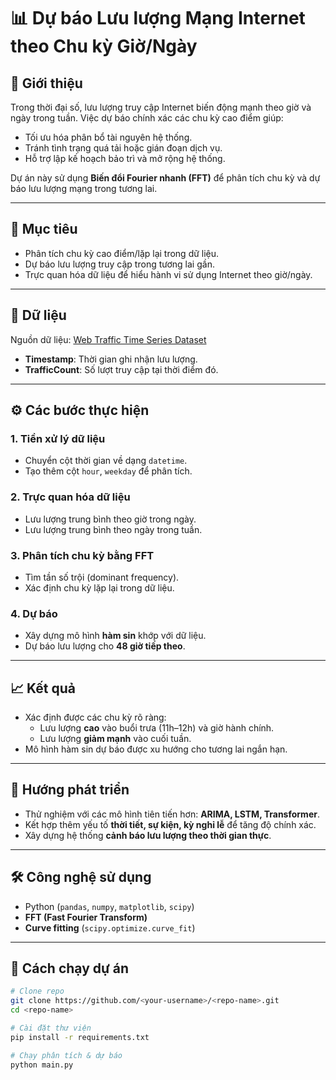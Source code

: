 # 📊 Dự báo Lưu lượng Mạng Internet theo Chu kỳ Giờ/Ngày  

## 🚀 Giới thiệu  
Trong thời đại số, lưu lượng truy cập Internet biến động mạnh theo giờ và ngày trong tuần. Việc dự báo chính xác các chu kỳ cao điểm giúp:  
- Tối ưu hóa phân bổ tài nguyên hệ thống.  
- Tránh tình trạng quá tải hoặc gián đoạn dịch vụ.  
- Hỗ trợ lập kế hoạch bảo trì và mở rộng hệ thống.  

Dự án này sử dụng **Biến đổi Fourier nhanh (FFT)** để phân tích chu kỳ và dự báo lưu lượng mạng trong tương lai.  

---

## 🎯 Mục tiêu  
- Phân tích chu kỳ cao điểm/lặp lại trong dữ liệu.  
- Dự báo lưu lượng truy cập trong tương lai gần.  
- Trực quan hóa dữ liệu để hiểu hành vi sử dụng Internet theo giờ/ngày.  

---

## 📂 Dữ liệu  
Nguồn dữ liệu: [Web Traffic Time Series Dataset](https://www.kaggle.com/datasets/raminhuseyn/web-traffic-time-series-dataset)  

- **Timestamp**: Thời gian ghi nhận lưu lượng.  
- **TrafficCount**: Số lượt truy cập tại thời điểm đó.  

---

## ⚙️ Các bước thực hiện  

### 1. Tiền xử lý dữ liệu  
- Chuyển cột thời gian về dạng `datetime`.  
- Tạo thêm cột `hour`, `weekday` để phân tích.  

### 2. Trực quan hóa dữ liệu  
- Lưu lượng trung bình theo giờ trong ngày.  
- Lưu lượng trung bình theo ngày trong tuần.  

### 3. Phân tích chu kỳ bằng FFT  
- Tìm tần số trội (dominant frequency).  
- Xác định chu kỳ lặp lại trong dữ liệu.  

### 4. Dự báo  
- Xây dựng mô hình **hàm sin** khớp với dữ liệu.  
- Dự báo lưu lượng cho **48 giờ tiếp theo**.  

---

## 📈 Kết quả  
- Xác định được các chu kỳ rõ ràng:  
  - Lưu lượng **cao** vào buổi trưa (11h–12h) và giờ hành chính.  
  - Lưu lượng **giảm mạnh** vào cuối tuần.  
- Mô hình hàm sin dự báo được xu hướng cho tương lai ngắn hạn.  

---

## 🔮 Hướng phát triển  
- Thử nghiệm với các mô hình tiên tiến hơn: **ARIMA, LSTM, Transformer**.  
- Kết hợp thêm yếu tố **thời tiết, sự kiện, kỳ nghỉ lễ** để tăng độ chính xác.  
- Xây dựng hệ thống **cảnh báo lưu lượng theo thời gian thực**.  

---

## 🛠️ Công nghệ sử dụng  
- Python (`pandas`, `numpy`, `matplotlib`, `scipy`)  
- **FFT (Fast Fourier Transform)**  
- **Curve fitting** (`scipy.optimize.curve_fit`)  

---

## 📌 Cách chạy dự án  

```bash
# Clone repo
git clone https://github.com/<your-username>/<repo-name>.git
cd <repo-name>

# Cài đặt thư viện
pip install -r requirements.txt

# Chạy phân tích & dự báo
python main.py
